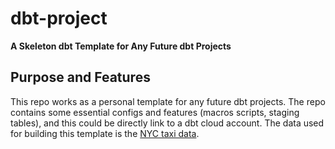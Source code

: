 # dbt-project
**A Skeleton dbt Template for Any Future dbt Projects**

## Purpose and Features
This repo works as a personal template for any future dbt projects. The repo contains some essential configs and features (macros scripts, staging tables), and this could be directly link to a dbt cloud account. The data used for building this template is the [NYC taxi data](https://www.nyc.gov/site/tlc/about/tlc-trip-record-data.page).



